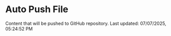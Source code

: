 # Auto Push File

Content that will be pushed to GitHub repository.
Last updated: 07/07/2025, 05:24:52 PM